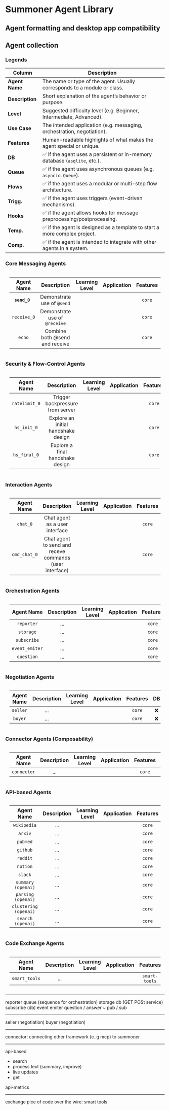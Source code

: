 # Summoner Agent Library

## Agent formatting and desktop app compatibility

## Agent collection

### Legends

| Column          | Description                                                               |
| --------------- | ------------------------------------------------------------------------- |
| **Agent Name**  | The name or type of the agent. Usually corresponds to a module or class.  |
| **Description** | Short explanation of the agent’s behavior or purpose.                     |
| **Level**       | Suggested difficulty level (e.g. Beginner, Intermediate, Advanced).       |
| **Use Case**    | The intended application (e.g. messaging, orchestration, negotiation).    |
| **Features**    | Human-readable highlights of what makes the agent special or unique.      |
| **DB**          | ✅ if the agent uses a persistent or in-memory database (`asqlite`, etc.). |
| **Queue**       | ✅ if the agent uses asynchronous queues (e.g. `asyncio.Queue`).           |
| **Flows**       | ✅ if the agent uses a modular or multi-step flow architecture.            |
| **Trigg.**    | ✅ if the agent uses triggers (event-driven mechanisms).                   |
| **Hooks**       | ✅ if the agent allows hooks for message preprocessing/postprocessing.     |
| **Temp.**    | ✅ if the agent is designed as a template to start a more complex project.       |
| **Comp.**  | ✅ if the agent is intended to integrate with other agents in a system.    |


### Core Messaging Agents

<div style="display: flex; justify-content: center;">
<table style="border-collapse: collapse; width: 95%; text-align: center;">
    <thead>
    <tr>
        <th style="width: 10%; text-align: center;">Agent Name</th>
        <th style="width: 33%; text-align: center;">Description</th>
        <th style="width: 12%; text-align: center;">Learning Level</th>
        <th style="width: 12%; text-align: center;">Application</th>
        <th style="width: 12%; text-align: center;">Features</th>
        <th style="width: 3%; text-align: center;">DB</th>
        <th style="width: 3%; text-align: center;">Queue</th>
        <th style="width: 3%; text-align: center;">Flows</th>
        <th style="width: 3%; text-align: center;">Trigg.</th>
        <th style="width: 3%; text-align: center;">Hooks</th>
        <th style="width: 3%; text-align: center;">Temp.</th>
        <th style="width: 3%; text-align: center;">Comp.</th>
    </tr>
    </thead>
    <tbody>
    <tr>
        <td> <code><strong>send_0</strong> </code></td>
        <td>Demonstrate use of <code>@send</code></td>
        <td><img src="https://img.shields.io/badge/Beginner-%20?color=rgba(38, 188, 148)" alt=""></td>
        <td><img src="https://img.shields.io/badge/Broadcast-%20?color=rgba(117, 33, 243)"alt=""></td>
        <td><code>core</code></td>
        <td>❌</td><td>❌</td><td>❌</td><td>❌</td><td>❌</td><td>✅</td><td>✅</td>
    </tr>
    <tr>
        <td><code>receive_0</code></td>
        <td>Demonstrate use of <code>@receive</code></td>
        <td><img src="https://img.shields.io/badge/Beginner-%20?color=rgba(38, 188, 148)" alt=""></td>
        <td><img src="https://img.shields.io/badge/Collect-%20?color=rgba(79, 33, 243)"alt=""></td>
        <td><code>core</code></td>
        <td>❌</td><td>❌</td><td>❌</td><td>❌</td><td>❌</td><td>❌</td><td>❌</td>
    </tr>
    <tr>
        <td><code>echo</code></td>
        <td>Combine both @send and receive</td>
        <td><img src="https://img.shields.io/badge/Beginner-%20?color=rgba(38, 188, 148)" alt=""></td>
        <td><img src="https://img.shields.io/badge/Redirect-%20?color=rgba(37, 33, 243)"alt=""></td>
        <td><code>core</code></td>
        <td>❌</td><td>❌</td><td>❌</td><td>❌</td><td>❌</td><td>❌</td><td>❌</td>
    </tr>
    </tbody>
</table>
</div>

### Security & Flow-Control Agents

<div style="display: flex; justify-content: center;">
<table style="border-collapse: collapse; width: 95%; text-align: center;">
    <thead>
    <tr>
        <th style="width: 10%; text-align: center;">Agent Name</th>
        <th style="width: 30%; text-align: center;">Description</th>
        <th style="width: 15%; text-align: center;">Learning Level</th>
        <th style="width: 15%; text-align: center;">Application</th>
        <th style="width: 10%; text-align: center;">Features</th>
        <th style="width: 3%; text-align: center;">DB</th>
        <th style="width: 3%; text-align: center;">Queue</th>
        <th style="width: 3%; text-align: center;">Flows</th>
        <th style="width: 3%; text-align: center;">Trigg.</th>
        <th style="width: 3%; text-align: center;">Hooks</th>
        <th style="width: 3%; text-align: center;">Temp.</th>
        <th style="width: 3%; text-align: center;">Comp.</th>
    </tr>
    </thead>
    <tbody>
    <tr>
        <td><code>ratelimit_0</code></td>
        <td>Trigger backpressure from server</td>
        <td><img src="https://img.shields.io/badge/Beginner-%20?color=rgba(38, 188, 148)" alt=""></td>
        <td><img src="https://img.shields.io/badge/Red_Team-blue" alt=""></td>
        <td><code>core</code></td>
        <td>❌</td><td>❌</td><td>❌</td><td>❌</td><td>❌</td><td>❌</td><td>❌</td>
    </tr>
    <tr>
        <td><code>hs_init_0</code></td>
        <td>Explore an initial handshake design</td>
        <td><img src="https://img.shields.io/badge/Beginner-%20?color=rgba(38, 188, 148)" alt=""></td>
        <td><img src="https://img.shields.io/badge/Handshake-blue" alt=""></td>
        <td><code>core</code></td>
        <td>❌</td><td>❌</td><td>❌</td><td>❌</td><td>❌</td><td>❌</td><td>❌</td>
    </tr>
    <tr>
        <td><code>hs_final_0</code></td>
        <td>Explore a final handshake design</td>
        <td><img src="https://img.shields.io/badge/Beginner-%20?color=rgba(38, 188, 148)" alt=""></td>
        <td><img src="https://img.shields.io/badge/Handshake-blue" alt=""></td>
        <td><code>core</code></td>
        <td>❌</td><td>❌</td><td>❌</td><td>❌</td><td>❌</td><td>❌</td><td>❌</td>
    </tr>
    </tbody>
</table>
</div>

### Interaction Agents

<div style="display: flex; justify-content: center;">
<table style="border-collapse: collapse; width: 95%; text-align: center;">
    <thead>
    <tr>
        <th style="width: 10%; text-align: center;">Agent Name</th>
        <th style="width: 30%; text-align: center;">Description</th>
        <th style="width: 15%; text-align: center;">Learning Level</th>
        <th style="width: 15%; text-align: center;">Application</th>
        <th style="width: 10%; text-align: center;">Features</th>
        <th style="width: 3%; text-align: center;">DB</th>
        <th style="width: 3%; text-align: center;">Queue</th>
        <th style="width: 3%; text-align: center;">Flows</th>
        <th style="width: 3%; text-align: center;">Trigg.</th>
        <th style="width: 3%; text-align: center;">Hooks</th>
        <th style="width: 3%; text-align: center;">Temp.</th>
        <th style="width: 3%; text-align: center;">Comp.</th>
    </tr>
    </thead>
    <tbody>
    <tr>
        <td><code>chat_0</code></td>
        <td>Chat agent as a user interface</td>
        <td><img src="https://img.shields.io/badge/Beginner-%20?color=rgba(38, 188, 148)" alt=""></td>
        <td><img src="https://img.shields.io/badge/Interaction-blue" alt=""></td>
        <td><code>core</code></td>
        <td>❌</td><td>❌</td><td>❌</td><td>❌</td><td>❌</td><td>❌</td><td>❌</td>
    </tr>
    <tr>
        <td><code>cmd_chat_0</code></td>
        <td>Chat agent to send and receve commands (user interface)</td>
        <td><img src="https://img.shields.io/badge/Beginner-%20?color=rgba(38, 188, 148)" alt=""></td>
        <td><img src="https://img.shields.io/badge/Interaction-blue" alt=""></td>
        <td><code>core</code></td>
        <td>❌</td><td>❌</td><td>❌</td><td>❌</td><td>❌</td><td>❌</td><td>❌</td>
    </tr>
    </tbody>
</table>
</div>

### Orchestration Agents

<div style="display: flex; justify-content: center;">
<table style="border-collapse: collapse; width: 95%; text-align: center;">
    <thead>
    <tr>
        <th style="width: 10%; text-align: center;">Agent Name</th>
        <th style="width: 30%; text-align: center;">Description</th>
        <th style="width: 15%; text-align: center;">Learning Level</th>
        <th style="width: 15%; text-align: center;">Application</th>
        <th style="width: 10%; text-align: center;">Features</th>
        <th style="width: 3%; text-align: center;">DB</th>
        <th style="width: 3%; text-align: center;">Queue</th>
        <th style="width: 3%; text-align: center;">Flows</th>
        <th style="width: 3%; text-align: center;">Trigg.</th>
        <th style="width: 3%; text-align: center;">Hooks</th>
        <th style="width: 3%; text-align: center;">Temp.</th>
        <th style="width: 3%; text-align: center;">Comp.</th>
    </tr>
    </thead>
    <tbody>
    <tr>
        <td><code>reporter</code></td>
        <td>...</td>
        <td><img src="https://img.shields.io/badge/Beginner-%20?color=rgba(38, 188, 148)" alt=""></td>
        <td><img src="https://img.shields.io/badge/Interaction-blue" alt=""></td>
        <td><code>core</code></td>
        <td>❌</td><td>❌</td><td>❌</td><td>❌</td><td>❌</td><td>❌</td><td>❌</td>
    </tr>
    <tr>
        <td><code>storage</code></td>
        <td>...</td>
        <td><img src="https://img.shields.io/badge/Beginner-%20?color=rgba(38, 188, 148)" alt=""></td>
        <td><img src="https://img.shields.io/badge/Interaction-blue" alt=""></td>
        <td><code>core</code></td>
        <td>❌</td><td>❌</td><td>❌</td><td>❌</td><td>❌</td><td>❌</td><td>❌</td>
    </tr>
    <tr>
        <td><code>subscribe</code></td>
        <td>...</td>
        <td><img src="https://img.shields.io/badge/Beginner-%20?color=rgba(38, 188, 148)" alt=""></td>
        <td><img src="https://img.shields.io/badge/Interaction-blue" alt=""></td>
        <td><code>core</code></td>
        <td>❌</td><td>❌</td><td>❌</td><td>❌</td><td>❌</td><td>❌</td><td>❌</td>
    </tr>
    <tr>
        <td><code>event_emiter</code></td>
        <td>...</td>
        <td><img src="https://img.shields.io/badge/Beginner-%20?color=rgba(38, 188, 148)" alt=""></td>
        <td><img src="https://img.shields.io/badge/Interaction-blue" alt=""></td>
        <td><code>core</code></td>
        <td>❌</td><td>❌</td><td>❌</td><td>❌</td><td>❌</td><td>❌</td><td>❌</td>
    </tr>
    <tr>
        <td><code>question</code></td>
        <td>...</td>
        <td><img src="https://img.shields.io/badge/Beginner-%20?color=rgba(38, 188, 148)" alt=""></td>
        <td><img src="https://img.shields.io/badge/Interaction-blue" alt=""></td>
        <td><code>core</code></td>
        <td>❌</td><td>❌</td><td>❌</td><td>❌</td><td>❌</td><td>❌</td><td>❌</td>
    </tr>
    </tbody>
</table>
</div>

### Negotiation Agents

<div style="display: flex; justify-content: center;">
<table style="border-collapse: collapse; width: 95%; text-align: center;">
    <thead>
    <tr>
        <th style="width: 10%; text-align: center;">Agent Name</th>
        <th style="width: 30%; text-align: center;">Description</th>
        <th style="width: 15%; text-align: center;">Learning Level</th>
        <th style="width: 15%; text-align: center;">Application</th>
        <th style="width: 10%; text-align: center;">Features</th>
        <th style="width: 3%; text-align: center;">DB</th>
        <th style="width: 3%; text-align: center;">Queue</th>
        <th style="width: 3%; text-align: center;">Flows</th>
        <th style="width: 3%; text-align: center;">Trigg.</th>
        <th style="width: 3%; text-align: center;">Hooks</th>
        <th style="width: 3%; text-align: center;">Temp.</th>
        <th style="width: 3%; text-align: center;">Comp.</th>
    </tr>
    </thead>
    <tbody>
    <tr>
        <td><code>seller</code></td>
        <td>...</td>
        <td><img src="https://img.shields.io/badge/Beginner-%20?color=rgba(38, 188, 148)" alt=""></td>
        <td><img src="https://img.shields.io/badge/Interaction-blue" alt=""></td>
        <td><code>core</code></td>
        <td>❌</td><td>❌</td><td>❌</td><td>❌</td><td>❌</td><td>❌</td><td>❌</td>
    </tr>
    <tr>
        <td><code>buyer</code></td>
        <td>...</td>
        <td><img src="https://img.shields.io/badge/Beginner-%20?color=rgba(38, 188, 148)" alt=""></td>
        <td><img src="https://img.shields.io/badge/Interaction-blue" alt=""></td>
        <td><code>core</code></td>
        <td>❌</td><td>❌</td><td>❌</td><td>❌</td><td>❌</td><td>❌</td><td>❌</td>
    </tr>
    </tbody>
</table>
</div>

### Connector Agents (Composability)

<div style="display: flex; justify-content: center;">
<table style="border-collapse: collapse; width: 95%; text-align: center;">
    <thead>
    <tr>
        <th style="width: 10%; text-align: center;">Agent Name</th>
        <th style="width: 30%; text-align: center;">Description</th>
        <th style="width: 15%; text-align: center;">Learning Level</th>
        <th style="width: 15%; text-align: center;">Application</th>
        <th style="width: 10%; text-align: center;">Features</th>
        <th style="width: 3%; text-align: center;">DB</th>
        <th style="width: 3%; text-align: center;">Queue</th>
        <th style="width: 3%; text-align: center;">Flows</th>
        <th style="width: 3%; text-align: center;">Trigg.</th>
        <th style="width: 3%; text-align: center;">Hooks</th>
        <th style="width: 3%; text-align: center;">Temp.</th>
        <th style="width: 3%; text-align: center;">Comp.</th>
    </tr>
    </thead>
    <tbody>
    <tr>
        <td><code>connector</code></td>
        <td>...</td>
        <td><img src="https://img.shields.io/badge/Beginner-%20?color=rgba(38, 188, 148)" alt=""></td>
        <td><img src="https://img.shields.io/badge/Interaction-blue" alt=""></td>
        <td><code>core</code></td>
        <td>❌</td><td>❌</td><td>❌</td><td>❌</td><td>❌</td><td>❌</td><td>❌</td>
    </tr>
    </tbody>
</table>
</div>

### API-based Agents

<div style="display: flex; justify-content: center;">
<table style="border-collapse: collapse; width: 95%; text-align: center;">
    <thead>
    <tr>
        <th style="width: 10%; text-align: center;">Agent Name</th>
        <th style="width: 30%; text-align: center;">Description</th>
        <th style="width: 15%; text-align: center;">Learning Level</th>
        <th style="width: 15%; text-align: center;">Application</th>
        <th style="width: 10%; text-align: center;">Features</th>
        <th style="width: 3%; text-align: center;">DB</th>
        <th style="width: 3%; text-align: center;">Queue</th>
        <th style="width: 3%; text-align: center;">Flows</th>
        <th style="width: 3%; text-align: center;">Trigg.</th>
        <th style="width: 3%; text-align: center;">Hooks</th>
        <th style="width: 3%; text-align: center;">Temp.</th>
        <th style="width: 3%; text-align: center;">Comp.</th>
    </tr>
    </thead>
    <tbody>
    <tr>
        <td><code>wikipedia</code></td>
        <td>...</td>
        <td><img src="https://img.shields.io/badge/Beginner-%20?color=rgba(38, 188, 148)" alt=""></td>
        <td><img src="https://img.shields.io/badge/Interaction-blue" alt=""></td>
        <td><code>core</code></td>
        <td>❌</td><td>❌</td><td>❌</td><td>❌</td><td>❌</td><td>❌</td><td>❌</td>
    </tr>
    <tr>
        <td><code>arxiv</code></td>
        <td>...</td>
        <td><img src="https://img.shields.io/badge/Beginner-%20?color=rgba(38, 188, 148)" alt=""></td>
        <td><img src="https://img.shields.io/badge/Interaction-blue" alt=""></td>
        <td><code>core</code></td>
        <td>❌</td><td>❌</td><td>❌</td><td>❌</td><td>❌</td><td>❌</td><td>❌</td>
    </tr>
    <tr>
        <td><code>pubmed</code></td>
        <td>...</td>
        <td><img src="https://img.shields.io/badge/Beginner-%20?color=rgba(38, 188, 148)" alt=""></td>
        <td><img src="https://img.shields.io/badge/Interaction-blue" alt=""></td>
        <td><code>core</code></td>
        <td>❌</td><td>❌</td><td>❌</td><td>❌</td><td>❌</td><td>❌</td><td>❌</td>
    </tr>
    <tr>
        <td><code>github</code></td>
        <td>...</td>
        <td><img src="https://img.shields.io/badge/Beginner-%20?color=rgba(38, 188, 148)" alt=""></td>
        <td><img src="https://img.shields.io/badge/Interaction-blue" alt=""></td>
        <td><code>core</code></td>
        <td>❌</td><td>❌</td><td>❌</td><td>❌</td><td>❌</td><td>❌</td><td>❌</td>
    </tr>
    <tr>
        <td><code>reddit</code></td>
        <td>...</td>
        <td><img src="https://img.shields.io/badge/Beginner-%20?color=rgba(38, 188, 148)" alt=""></td>
        <td><img src="https://img.shields.io/badge/Interaction-blue" alt=""></td>
        <td><code>core</code></td>
        <td>❌</td><td>❌</td><td>❌</td><td>❌</td><td>❌</td><td>❌</td><td>❌</td>
    </tr>
    <tr>
        <td><code>notion</code></td>
        <td>...</td>
        <td><img src="https://img.shields.io/badge/Beginner-%20?color=rgba(38, 188, 148)" alt=""></td>
        <td><img src="https://img.shields.io/badge/Interaction-blue" alt=""></td>
        <td><code>core</code></td>
        <td>❌</td><td>❌</td><td>❌</td><td>❌</td><td>❌</td><td>❌</td><td>❌</td>
    </tr>
    <tr>
        <td><code>slack</code></td>
        <td>...</td>
        <td><img src="https://img.shields.io/badge/Beginner-%20?color=rgba(38, 188, 148)" alt=""></td>
        <td><img src="https://img.shields.io/badge/Interaction-blue" alt=""></td>
        <td><code>core</code></td>
        <td>❌</td><td>❌</td><td>❌</td><td>❌</td><td>❌</td><td>❌</td><td>❌</td>
    </tr>
    <tr>
        <td><code>summary (openai)</code></td>
        <td>...</td>
        <td><img src="https://img.shields.io/badge/Beginner-%20?color=rgba(38, 188, 148)" alt=""></td>
        <td><img src="https://img.shields.io/badge/Interaction-blue" alt=""></td>
        <td><code>core</code></td>
        <td>❌</td><td>❌</td><td>❌</td><td>❌</td><td>❌</td><td>❌</td><td>❌</td>
    </tr>
    <tr>
        <td><code>parsing (openai)</code></td>
        <td>...</td>
        <td><img src="https://img.shields.io/badge/Beginner-%20?color=rgba(38, 188, 148)" alt=""></td>
        <td><img src="https://img.shields.io/badge/Interaction-blue" alt=""></td>
        <td><code>core</code></td>
        <td>❌</td><td>❌</td><td>❌</td><td>❌</td><td>❌</td><td>❌</td><td>❌</td>
    </tr>
    <tr>
        <td><code>clustering (openai)</code></td>
        <td>...</td>
        <td><img src="https://img.shields.io/badge/Beginner-%20?color=rgba(38, 188, 148)" alt=""></td>
        <td><img src="https://img.shields.io/badge/Interaction-blue" alt=""></td>
        <td><code>core</code></td>
        <td>❌</td><td>❌</td><td>❌</td><td>❌</td><td>❌</td><td>❌</td><td>❌</td>
    </tr>
    <tr>
        <td><code>search (openai)</code></td>
        <td>...</td>
        <td><img src="https://img.shields.io/badge/Beginner-%20?color=rgba(38, 188, 148)" alt=""></td>
        <td><img src="https://img.shields.io/badge/Interaction-blue" alt=""></td>
        <td><code>core</code></td>
        <td>❌</td><td>❌</td><td>❌</td><td>❌</td><td>❌</td><td>❌</td><td>❌</td>
    </tr>
    </tbody>
</table>
</div>

### Code Exchange Agents

<div style="display: flex; justify-content: center;">
<table style="border-collapse: collapse; width: 95%; text-align: center;">
    <thead>
    <tr>
        <th style="width: 10%; text-align: center;">Agent Name</th>
        <th style="width: 30%; text-align: center;">Description</th>
        <th style="width: 15%; text-align: center;">Learning Level</th>
        <th style="width: 15%; text-align: center;">Application</th>
        <th style="width: 10%; text-align: center;">Features</th>
        <th style="width: 3%; text-align: center;">DB</th>
        <th style="width: 3%; text-align: center;">Queue</th>
        <th style="width: 3%; text-align: center;">Flows</th>
        <th style="width: 3%; text-align: center;">Trigg.</th>
        <th style="width: 3%; text-align: center;">Hooks</th>
        <th style="width: 3%; text-align: center;">Temp.</th>
        <th style="width: 3%; text-align: center;">Comp.</th>
    </tr>
    </thead>
    <tbody>
    <tr>
        <td><code>smart_tools</code></td>
        <td>...</td>
        <td><img src="https://img.shields.io/badge/Beginner-%20?color=rgba(38, 188, 148)" alt=""></td>
        <td><img src="https://img.shields.io/badge/Interaction-blue" alt=""></td>
        <td><code>smart-tools</code></td>
        <td>❌</td><td>❌</td><td>❌</td><td>❌</td><td>❌</td><td>❌</td><td>❌</td>
    </tr>
    </tbody>
</table>
</div>



---
reporter queue (sequence for orchestration)
storage db (GET POSt service)
subscribe (db)
event emiter
question / answer ~ pub / sub

---

seller (negotiation)
buyer (negotiation)

----

connector: connecting other framework (e..g mcp) to summoner

---

api-based
- search
- process text (summary, improve)
- live updates
- get

api-metrics

---
exchange pice of code over the wire:
smart tools
